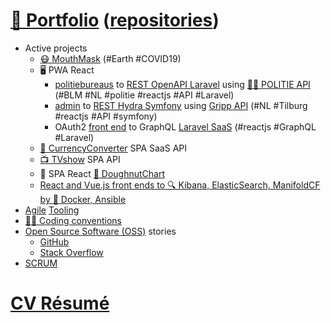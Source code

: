 # [📁 Portfolio](http://github.com/noud/portfolio#portfolio-repositories-index) ([repositories](http://github.com/noud?tab=repositories))

- Active projects
    - [😷 MouthMask](http://github.com/noud/mouth-mask) (#Earth #COVID19)
    - 🖥️ PWA React
        - [politiebureaus](http://github.com/noud/react-redux-openapi-politie) to [REST OpenAPI Laravel](http://github.com/noud/laravel-api-platform) using [👮‍♀️ POLITIE API](http://github.com/noud/politie-open-data-api) (#BLM #NL #politie #reactjs #API #Laravel)
        - [admin](http://github.com/noud/react-admin-rest-openapi-gripp) to [REST Hydra Symfony](http://github.com/noud/gripp_symfony) using [Gripp API](http://github.com/noud/gripp_api) (#NL #Tilburg #reactjs #API #symfony)
        - OAuth2 [front end](http://github.com/noud/frontend) to GraphQL [Laravel SaaS](http://github.com/noud/saas) (#reactjs #GraphQL #Laravel)
    - [💱 CurrencyConverter](http://github.com/noud/CurrencyConverter-SaaS) SPA SaaS API
    - [📺 TVshow](http://github.com/noud/cra-tv-show) SPA API
    - 📱 SPA React [🍩 DoughnutChart](http://github.com/noud/cra-chartjs)
    - [React and Vue.js front ends to 🔍 Kibana, ElasticSearch, ManifoldCF by 🐧 Docker, Ansible](http://github.com/noud/elasticsearch-docker-ansible)
- [Agile](http://wikipedia.org/wiki/Agile_tooling) [Tooling](http://github.com/noud/portfolio/blob/master/README_Tooling.md)
- [👨‍💻 Coding conventions](http://github.com/noud/github-community-templates/blob/master/README-Coding-conventions.md)
- [Open Source Software (OSS)](http://opensource.org/) stories
    - [GitHub](http://github.com/noud?tab=overview&from=2012-06-01&to=2012-06-30)
    - [Stack Overflow](http://stackoverflow.com/story/noud)
- [SCRUM](http://github.com/noud?tab=projects)

# [CV Résumé](http://github.com/noud/resume#cv-resume)